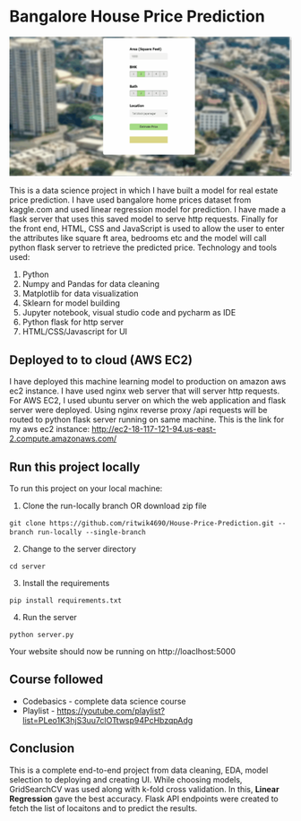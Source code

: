 # Bangalore House Price Prediction

![House Price Prediction Demo](https://github.com/ritwik4690/House-Price-Prediction/blob/master/demo.gif)

This is a data science project in which I have built a model for real estate price prediction. I have used bangalore home prices dataset from kaggle.com and used linear regression model for prediction. I have made a flask server that uses this saved model to serve http requests. Finally for the front end, HTML, CSS and JavaScript is used to allow the user to enter the attributes like square ft area, bedrooms etc and the model will call python flask server to retrieve the predicted price. Technology and tools used:

1. Python
2. Numpy and Pandas for data cleaning
3. Matplotlib for data visualization
4. Sklearn for model building
5. Jupyter notebook, visual studio code and pycharm as IDE
6. Python flask for http server
7. HTML/CSS/Javascript for UI

## Deployed to to cloud (AWS EC2)

I have deployed this machine learning model to production on amazon aws ec2 instance. I have used nginx web server that will server http requests. For AWS EC2, I used ubuntu server on which the web application and flask server were deployed. Using nginx reverse proxy /api requests will be routed to python flask server running on same machine.
This is the link for my aws ec2 instance: http://ec2-18-117-121-94.us-east-2.compute.amazonaws.com/

## Run this project locally

To run this project on your local machine:
1. Clone the run-locally branch OR download zip file
```
git clone https://github.com/ritwik4690/House-Price-Prediction.git --branch run-locally --single-branch
```
2. Change to the server directory
```
cd server
```
3. Install the requirements
```
pip install requirements.txt
```
4. Run the server
```
python server.py
```
Your website should now be running on http://loaclhost:5000

## Course followed

* Codebasics - complete data science course
* Playlist - https://youtube.com/playlist?list=PLeo1K3hjS3uu7clOTtwsp94PcHbzqpAdg

## Conclusion

This is a complete end-to-end project from data cleaning, EDA, model selection to deploying and creating UI. While choosing models, GridSearchCV was used along with k-fold cross validation. In this, **Linear Regression** gave the best accuracy. Flask API endpoints were created to fetch the list of locaitons and to predict the results.
